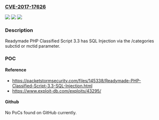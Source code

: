 ### [CVE-2017-17626](https://cve.mitre.org/cgi-bin/cvename.cgi?name=CVE-2017-17626)
![](https://img.shields.io/static/v1?label=Product&message=n%2Fa&color=blue)
![](https://img.shields.io/static/v1?label=Version&message=n%2Fa&color=blue)
![](https://img.shields.io/static/v1?label=Vulnerability&message=n%2Fa&color=brighgreen)

### Description

Readymade PHP Classified Script 3.3 has SQL Injection via the /categories subctid or mctid parameter.

### POC

#### Reference
- https://packetstormsecurity.com/files/145338/Readymade-PHP-Classified-Script-3.3-SQL-Injection.html
- https://www.exploit-db.com/exploits/43295/

#### Github
No PoCs found on GitHub currently.


